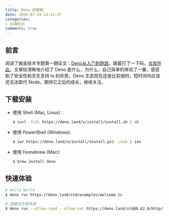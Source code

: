 ```yaml
---
title: Deno 初接触
date: 2020-07-29 14:51:37
categories:
- 后端知识
comments: true
---
```


## 前言

阅读了掘金技术专题第一期征文：[Deno从入门到跑路](https://juejin.im/post/5f1d4065f265da22d8344dc6#heading-28)，跟着打了一下码，[仓库在此](https://github.com/ZhangWei2222/Deno_Start)。文章较清晰地介绍了 Deno 是什么，为什么，自己简单的体验了一番，感受到了安全性和天生支持 ts 的优势。Deno 生态现在还是比较弱的，短时间内应该还无法取代 Node，期待它之后的成长，继续关注。

<!-- more -->

## 下载安装

- 使用 Shell (Mac, Linux)：
  
  ```bash
  $ curl -fsSL https://deno.land/x/install/install.sh | sh
  ```
  
- 使用 PowerShell (Windows):
  
  ```bash
  $ iwr https://deno.land/x/install/install.ps1 -useb | iex
  ```
  
- 使用 Homebrew (Mac):
  
  ```bash
  $ brew install deno
  ```
  
  

## 快速体验

```bash
# Hello World
$ deno run https://deno.land/std/examples/welcome.ts

# 搭建文件服务器
$ deno run --allow-read --allow-net https://deno.land/std@0.62.0/http/file_server.ts
```

